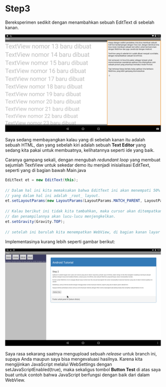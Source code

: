 # Step3

Bereksperimen sedikit dengan menambahkan sebuah EditText di sebelah kanan.

![Berdampingan dengan EditText](Screenshot-2.png)

Saya sedang membayangkan kalau yang di sebelah kanan itu adalah sebuah HTML, 
dan yang sebelah kiri adalah sebuah **Text Editor** yang sedang kita pakai untuk membuatnya, 
kelihatannya seperti ide yang baik.

Caranya gampang sekali, dengan mengubah _redundant loop_ yang membuat sejumlah TextView untuk sekedar demo itu
menjadi inisialisasi EditText, seperti yang di bagian bawah Main.java
```java
EditText et = new EditText(this);

// Dalam hal ini kita memaksakan bahwa EditText ini akan menempati 50% dari total lebar dari PARENT
// yang dalam hal ini adalah _root_ layout.
et.setLayoutParams(new LayoutParams(LayoutParams.MATCH_PARENT, LayoutParams.MATCH_PARENT, 0.5f));

// Kalau berikut ini tidak kita tambahkan, maka cursor akan ditempatkan di tengah-tengah text box,
// dan penampilannya akan lucu-lucu menjengkelkan.
et.setGravity(Gravity.TOP);

// setelah ini barulah kita menempatkan WebView, di bagian kanan layar
```

Implementasinya kurang lebih seperti gambar berikut:

![Berdampingan dengan WebView](Screenshot_20170224-190902.png)

Saya rasa sekarang saatnya mengupload sebuah _release_ untuk branch ini, supaya Anda maupun saya bisa mengevaluasi
hasilnya. Karena kita mengijinkan JavaScript melalui WebSettings dengan setJavaScriptEnabled(true), maka sekaligus tombol
**Button Test** di atas saya buat untuk contoh bahwa JavaScript berfungsi dengan baik dari dalam WebView.



